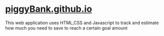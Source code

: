 # [piggyBank.github.io](https://joannef.github.io/piggyBank.github.io/homepage.html)
This web application uses HTML,CSS and Javascript to track and estimate how much you need to save to reach a certain goal amount
